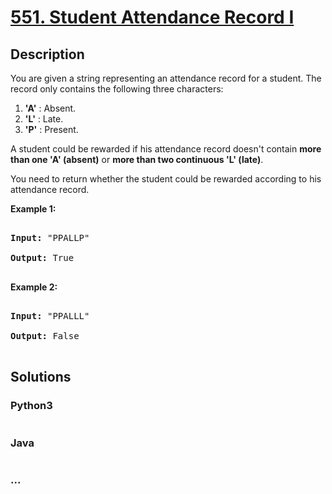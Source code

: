 # [551. Student Attendance Record I](https://leetcode.com/problems/student-attendance-record-i)

## Description
You are given a string representing an attendance record for a student. The record only contains the following three characters:



<p>

<ol>

<li><b>'A'</b> : Absent. </li>

<li><b>'L'</b> : Late.</li>

<li> <b>'P'</b> : Present. </li>

</ol>

</p>



<p>

A student could be rewarded if his attendance record doesn't contain <b>more than one 'A' (absent)</b> or <b>more than two continuous 'L' (late)</b>.    </p>



<p>You need to return whether the student could be rewarded according to his attendance record.</p>



<p><b>Example 1:</b><br />

<pre>

<b>Input:</b> "PPALLP"

<b>Output:</b> True

</pre>

</p>



<p><b>Example 2:</b><br />

<pre>

<b>Input:</b> "PPALLL"

<b>Output:</b> False

</pre>

</p>








## Solutions


<!-- tabs:start -->

### **Python3**

```python

```

### **Java**

```java

```

### **...**
```

```

<!-- tabs:end -->